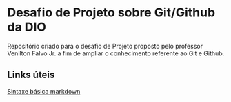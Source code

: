 # Desafio de Projeto sobre Git/Github da DIO
Repositório criado para o desafio de Projeto proposto pelo professor Venilton Falvo Jr. a fim de ampliar o conhecimento referente ao Git e Github.

## Links úteis
[Sintaxe básica markdown](https://www.markdownguide.org/)
